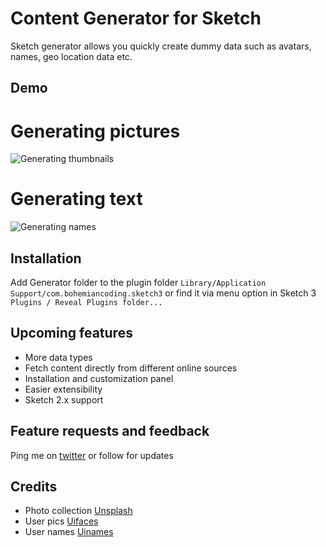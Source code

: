 Content Generator for Sketch
============================

Sketch generator allows you quickly create dummy data such as avatars, names, geo location data etc.

## Demo
Generating pictures
=====================
![Generating thumbnails](https://raw.githubusercontent.com/timuric/Content-generator-for-sketch-app/master/tutorial/userpics.gif)

Generating text
================
![Generating names](https://raw.githubusercontent.com/timuric/Content-generator-for-sketch-app/master/tutorial/names.gif)


## Installation
Add Generator folder to the plugin folder `Library/Application Support/com.bohemiancoding.sketch3` or find it via menu option in Sketch 3 `Plugins / Reveal Plugins folder...`

## Upcoming features
* More data types 
* Fetch content directly from different online sources 
* Installation and customization panel
* Easier extensibility 
* Sketch 2.x support

## Feature requests and feedback

Ping me on [twitter](http://twitter.com/timur_carpeev) or follow for updates

## Credits
* Photo collection [Unsplash](http://unsplash.com/)
* User pics [Uifaces](http://uifaces.com/)
* User names [Uinames](http://uinames.com/)

